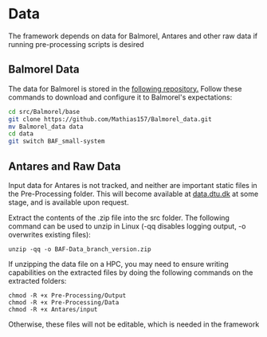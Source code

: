 # Data

The framework depends on data for Balmorel, Antares and other raw data if running pre-processing scripts is desired

## Balmorel Data

The data for Balmorel is stored in the [following repository.](https://github.com/Mathias157/Balmorel_data/tree/BAF_small-system)
Follow these commands to download and configure it to Balmorel's expectations:

```bash
cd src/Balmorel/base
git clone https://github.com/Mathias157/Balmorel_data.git
mv Balmorel_data data
cd data
git switch BAF_small-system
```

## Antares and Raw Data

Input data for Antares is not tracked, and neither are important static files in the Pre-Processing folder. This will become available at [data.dtu.dk](https://data.dtu.dk) at some stage, and is available upon request.

Extract the contents of the .zip file into the src folder.
The following command can be used to unzip in Linux (-qq disables logging output, -o overwrites existing files):
``` 
unzip -qq -o BAF-Data_branch_version.zip
```

If unzipping the data file on a HPC, you may need to ensure writing capabilities on the extracted files by doing the following commands on the extracted folders: 
```
chmod -R +x Pre-Processing/Output
chmod -R +x Pre-Processing/Data
chmod -R +x Antares/input
```

Otherwise, these files will not be editable, which is needed in the framework


